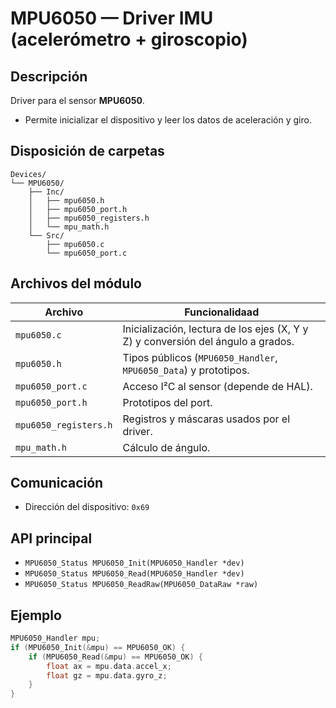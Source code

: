 # MPU6050 — Driver IMU (acelerómetro + giroscopio)

## Descripción
Driver para el sensor **MPU6050**. 
- Permite inicializar el dispositivo y leer los datos de aceleración y giro. 

## Disposición de carpetas
```text
Devices/
└── MPU6050/
    ├── Inc/
    │   ├── mpu6050.h
    │   ├── mpu6050_port.h
    │   ├── mpu6050_registers.h
    │   └── mpu_math.h
    └── Src/
        ├── mpu6050.c
        └── mpu6050_port.c
```

## Archivos del módulo
| Archivo | Funcionalidaad |
|---|---|
| `mpu6050.c` | Inicialización, lectura de los ejes (X, Y y Z) y conversión del ángulo a grados. |
| `mpu6050.h` | Tipos públicos (`MPU6050_Handler`, `MPU6050_Data`) y prototipos. |
| `mpu6050_port.c` | Acceso I²C al sensor (depende de HAL). |
| `mpu6050_port.h` | Prototipos del port. |
| `mpu6050_registers.h` | Registros y máscaras usados por el driver. |
| `mpu_math.h` | Cálculo de ángulo. |

## Comunicación
- Dirección del dispositivo: `0x69`

## API principal
- `MPU6050_Status MPU6050_Init(MPU6050_Handler *dev)`
- `MPU6050_Status MPU6050_Read(MPU6050_Handler *dev)`
- `MPU6050_Status MPU6050_ReadRaw(MPU6050_DataRaw *raw)`

## Ejemplo
```c
MPU6050_Handler mpu;
if (MPU6050_Init(&mpu) == MPU6050_OK) {
    if (MPU6050_Read(&mpu) == MPU6050_OK) {
        float ax = mpu.data.accel_x;
        float gz = mpu.data.gyro_z;
    }
}
```
